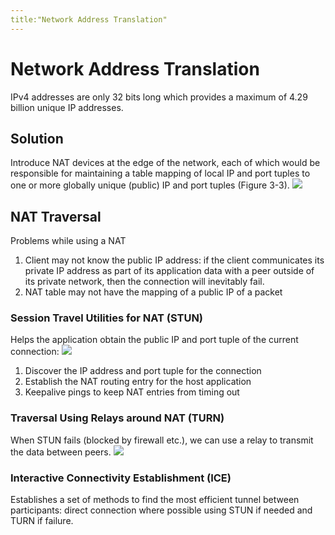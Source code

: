 ```yaml
---
title:"Network Address Translation"
---
```

# Network Address Translation
IPv4 addresses are only 32 bits long which provides a maximum of 4.29 billion unique IP addresses.
## Solution
Introduce NAT devices at the edge of the network, each of which would be responsible for maintaining a table mapping of local IP and port tuples to one or more globally unique (public) IP and port tuples (Figure 3-3). 
![](https://i.imgur.com/S5Ys071.png)
## NAT Traversal
Problems while using a NAT
1. Client may not know the public IP address: if the client communicates its private IP address as part of its application data with a peer outside of its private network, then the connection will inevitably fail.
2. NAT table may not have the mapping of a public IP of a packet
### Session Travel Utilities for NAT (STUN)
Helps the application obtain the public IP and port tuple of the current connection:
![](https://i.imgur.com/PWoE1Ij.png)
1. Discover the IP address and port tuple for the connection
2. Establish the NAT routing entry for the host application
3. Keepalive pings to keep NAT entries from timing out
### Traversal Using Relays around NAT (TURN)
When STUN fails (blocked by firewall etc.), we can use a relay to transmit the data between peers.
![](https://i.imgur.com/g1gHsly.png)
### Interactive Connectivity Establishment (ICE)
Establishes a set of methods to find the most efficient tunnel between participants: direct connection where possible using STUN if needed and TURN if failure.

